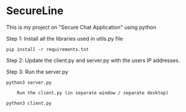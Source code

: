 # SecureLine
This is my project on "Secure Chat Application" using python 

Step 1: Install all the libraries used in utils.py file

`pip install -r requirements.txt`

Step 2: Update the client.py and server.py with the users IP addresses.

Step 3: Run the server.py

`python3 server.py`
        
        Run the client.py (in separate window / separate desktop)

`python3 client.py`
